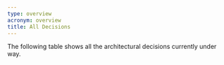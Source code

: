 ```yaml
---
type: overview
acronym: overview
title: All Decisions
---
```


The following table shows all the architectural decisions currently under way.